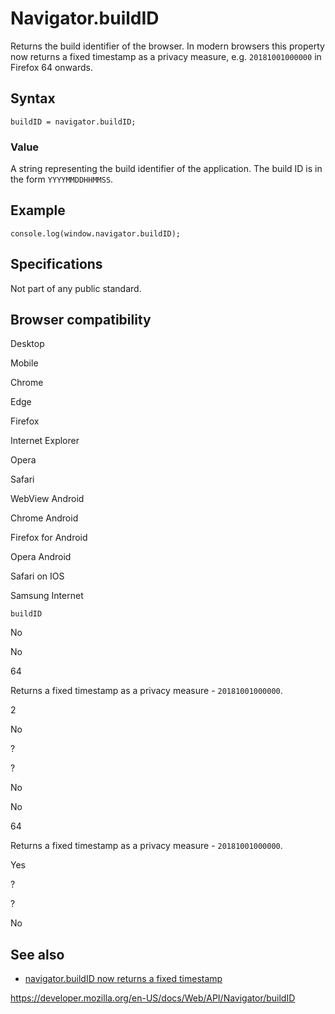 # Navigator.buildID

Returns the build identifier of the browser. In modern browsers this property now returns a fixed timestamp as a privacy measure, e.g. `20181001000000` in Firefox 64 onwards.

## Syntax

    buildID = navigator.buildID;

### Value

A string representing the build identifier of the application. The build ID is in the form `YYYYMMDDHHMMSS`.

## Example

    console.log(window.navigator.buildID);

## Specifications

Not part of any public standard.

## Browser compatibility

Desktop

Mobile

Chrome

Edge

Firefox

Internet Explorer

Opera

Safari

WebView Android

Chrome Android

Firefox for Android

Opera Android

Safari on IOS

Samsung Internet

`buildID`

No

No

64

Returns a fixed timestamp as a privacy measure - `20181001000000`.

2

No

?

?

No

No

64

Returns a fixed timestamp as a privacy measure - `20181001000000`.

Yes

?

?

No

## See also

- [navigator.buildID now returns a fixed timestamp](https://github.com/mdn/kuma/issues/7647)

<a href="https://developer.mozilla.org/en-US/docs/Web/API/Navigator/buildID" class="_attribution-link">https://developer.mozilla.org/en-US/docs/Web/API/Navigator/buildID</a>
